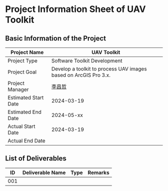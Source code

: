 # Project Information Sheet of UAV Toolkit

## Basic Information of the Project

| Project Name         | UAV Toolkit                                                      |
|----------------------|------------------------------------------------------------------|
| Project Type         | Software Toolkit Development                                     |
| Project Goal         | Develop a toolkit to process UAV images based on ArcGIS Pro 3.x. |
| Project Manager      | [李昌哲](https://github.com/Jaffe2718/)                             |
| Estimated Start Date | 2024-03-19                                                       |
| Estimated End Date   | 2024-05-xx                                                       |
| Actual Start Date    | 2024-03-19                                                       |
| Actual End Date      |                                                                  |

## List of Deliverables

| ID  | Deliverable Name | Type | Remarks |
|:---:|:----------------:|:----:|:-------:|
| 001 |                  |      |         |